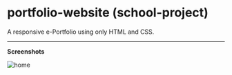 # portfolio-website (school-project)

A responsive e-Portfolio using only HTML and CSS.

***
**Screenshots**

![home](https://i.ibb.co/Jm7hTHj/Capture.png)
